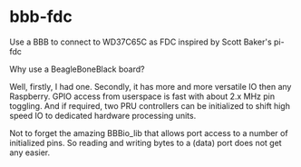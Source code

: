 # bbb-fdc
Use a BBB to connect to WD37C65C as FDC inspired by Scott Baker's pi-fdc

Why use a BeagleBoneBlack board?

Well, firstly, I had one. Secondly, it has more and more versatile IO then any Raspberry. GPIO access from userspace is fast with about 2.x MHz pin toggling. And if required, two PRU controllers can be initialized to shift high speed IO to dedicated hardware processing units. 

Not to forget the amazing BBBio_lib that allows port access to a number of initialized pins. So reading and writing bytes to a (data) port does not get any easier.  
